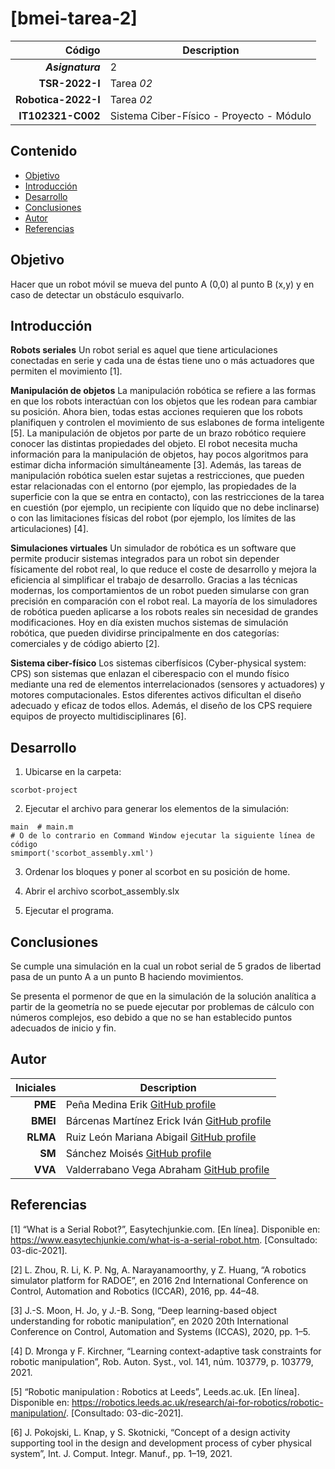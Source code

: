# [bmei-tarea-2] 


| Código | Description |
| ------:| ----------- |
| ***Asignatura*** | 2 | 
| **TSR-2022-I** | Tarea *02* |
| **Robotica-2022-I**  | Tarea *02* |
| **IT102321-C002** | Sistema Ciber-Físico - Proyecto - Módulo |

## Contenido

- [Objetivo](#objetivo)
- [Introducción](#introduccion)
- [Desarrollo](#desarrollo)
- [Conclusiones](#conclusiones)
- [Autor](#autor)
- [Referencias](#referencias)

## Objetivo

Hacer que un robot móvil se mueva del punto A (0,0) al punto B (x,y) y en caso de detectar un obstáculo esquivarlo.

## Introducción

**Robots seriales**
Un robot serial es aquel que tiene articulaciones conectadas en serie y cada una de éstas tiene uno o más actuadores que permiten el movimiento [1].

**Manipulación de objetos**
La manipulación robótica se refiere a las formas en que los robots interactúan con los objetos que les rodean para cambiar su posición. Ahora bien, todas estas acciones requieren que los robots planifiquen y controlen el movimiento de sus eslabones de forma inteligente [5].
La manipulación de objetos por parte de un brazo robótico requiere conocer las distintas propiedades del objeto. El robot necesita mucha información para la manipulación de objetos, hay pocos algoritmos para estimar dicha información simultáneamente [3].
Además, las tareas de manipulación robótica suelen estar sujetas a restricciones, que pueden estar relacionadas con el entorno (por ejemplo, las propiedades de la superficie con la que se entra en contacto), con las restricciones de la tarea en cuestión (por ejemplo, un recipiente con líquido que no debe inclinarse) o con las limitaciones físicas del robot (por ejemplo, los límites de las articulaciones) [4].

**Simulaciones virtuales**
Un simulador de robótica es un software que permite producir sistemas integrados para un robot sin depender físicamente del robot real, lo que reduce el coste de desarrollo y mejora la eficiencia al simplificar el trabajo de desarrollo. Gracias a las técnicas modernas, los comportamientos de un robot pueden simularse con gran precisión en comparación con el robot real. La mayoría de los simuladores de robótica pueden aplicarse a los robots reales sin necesidad de grandes modificaciones. 
Hoy en día existen muchos sistemas de simulación robótica, que pueden dividirse principalmente en dos categorías: comerciales y de código abierto [2].

**Sistema ciber-físico**
Los sistemas ciberfísicos (Cyber-physical system: CPS) son sistemas que enlazan el ciberespacio con el mundo físico mediante una red de elementos interrelacionados (sensores y actuadores) y motores computacionales. Estos diferentes activos dificultan el diseño adecuado y eficaz de todos ellos. Además, el diseño de los CPS requiere equipos de proyecto multidisciplinares [6].


## Desarrollo

1. Ubicarse en la carpeta: 
``` shell
scorbot-project
```

2. Ejecutar el archivo para generar los elementos de la simulación:
``` shell
main  # main.m
# O de lo contrario en Command Window ejecutar la siguiente línea de código
smimport('scorbot_assembly.xml')
```
3. Ordenar los bloques y poner al scorbot en su posición de home.

4. Abrir el archivo scorbot_assembly.slx
5. Ejecutar el programa.

## Conclusiones
Se cumple una simulación en la cual un robot serial de 5 grados de libertad pasa de un punto A a un punto B haciendo movimientos.

Se presenta el pormenor de que en la simulación de la solución analítica a partir de la geometría no se puede ejecutar por problemas de cálculo con números complejos, eso debido a que no se han establecido puntos adecuados de inicio y fin.

## Autor

| Iniciales  | Description |
| ----------:| ----------- |
| **PME** | Peña Medina Erik [GitHub profile](https://github.com/ErikFiUNAM) |
| **BMEI** | Bárcenas Martínez Erick Iván [GitHub profile](https://github.com/erickbarcenas) |
| **RLMA** | Ruiz León Mariana Abigail [GitHub profile](https://github.com/marianaaruizleon) |
| **SM** | Sánchez Moisés  [GitHub profile](https://github.com/MoY8462) |
| **VVA** | Valderrabano Vega Abraham  [GitHub profile](https://github.com/abrahamracer) |


## Referencias

[1]	“What is a Serial Robot?”, Easytechjunkie.com. [En línea]. Disponible en: https://www.easytechjunkie.com/what-is-a-serial-robot.htm. [Consultado: 03-dic-2021].

[2]	L. Zhou, R. Li, K. P. Ng, A. Narayanamoorthy, y Z. Huang, “A robotics simulator platform for RADOE”, en 2016 2nd International Conference on Control, Automation and Robotics (ICCAR), 2016, pp. 44–48.

[3]	J.-S. Moon, H. Jo, y J.-B. Song, “Deep learning-based object understanding for robotic manipulation”, en 2020 20th International Conference on Control, Automation and Systems (ICCAS), 2020, pp. 1–5.

[4]	D. Mronga y F. Kirchner, “Learning context-adaptive task constraints for robotic manipulation”, Rob. Auton. Syst., vol. 141, núm. 103779, p. 103779, 2021.

[5]	“Robotic manipulation : Robotics at Leeds”, Leeds.ac.uk. [En línea]. Disponible en: https://robotics.leeds.ac.uk/research/ai-for-robotics/robotic-manipulation/. [Consultado: 03-dic-2021].

[6]	J. Pokojski, L. Knap, y S. Skotnicki, “Concept of a design activity supporting tool in the design and development process of cyber physical system”, Int. J. Comput. Integr. Manuf., pp. 1–19, 2021.
